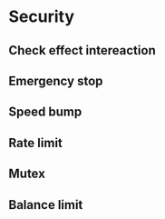 # Security

## Check effect intereaction
## Emergency stop
## Speed bump
## Rate limit
## Mutex
## Balance limit